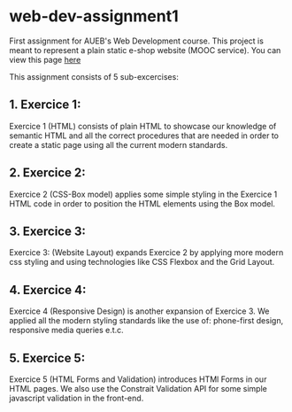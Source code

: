 # web-dev-assignment1
First assignment for AUEB's Web Development course. This project is meant to represent a plain static e-shop website (MOOC service).
You can view this page [here](https://giannisprof.github.io/web-dev-assignment1/assignment-1/index.html)

This assignment consists of 5 sub-excercises: 

## 1. Exercice 1: 
  Exercice 1 (HTML) consists of plain HTML to showcase our knowledge of semantic HTML and all the correct procedures that are needed in order to create a static page       using all the current modern standards.

## 2. Exercice 2: 
  Exercice 2 (CSS-Box model) applies some simple styling in the Exercice 1 HTML code in order to position the HTML elements using the Box model.

## 3. Exercice 3:
  Exercice 3: (Website Layout) expands Exercice 2 by applying more modern css styling and using technologies like CSS Flexbox and the Grid Layout.
 
## 4. Exercice 4: 
   Exercice 4 (Responsive Design) is another expansion of Exercice 3. We applied all the modern styling standards like the use of: phone-first design, responsive media 
   queries e.t.c.
 
## 5. Exercice 5:
   Exercice 5 (HTML Forms and Validation) introduces HTMl Forms in our HTML pages. We also use the Constrait Validation API for some simple javascript validation in the    front-end.
    
